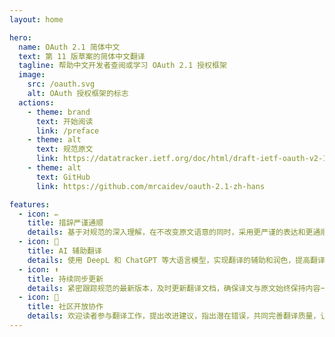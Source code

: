 ```yaml
---
layout: home

hero:
  name: OAuth 2.1 简体中文
  text: 第 11 版草案的简体中文翻译
  tagline: 帮助中文开发者查阅或学习 OAuth 2.1 授权框架
  image:
    src: /oauth.svg
    alt: OAuth 授权框架的标志
  actions:
    - theme: brand
      text: 开始阅读
      link: /preface
    - theme: alt
      text: 规范原文
      link: https://datatracker.ietf.org/doc/html/draft-ietf-oauth-v2-1-11
    - theme: alt
      text: GitHub
      link: https://github.com/mrcaidev/oauth-2.1-zh-hans

features:
  - icon: ✏️
    title: 措辞严谨通顺
    details: 基于对规范的深入理解，在不改变原文语意的同时，采用更严谨的表达和更通顺的句式。
  - icon: 🤖
    title: AI 辅助翻译
    details: 使用 DeepL 和 ChatGPT 等大语言模型，实现翻译的辅助和润色，提高翻译的质量和效率。
  - icon: ⬆️
    title: 持续同步更新
    details: 紧密跟踪规范的最新版本，及时更新翻译文档，确保译文与原文始终保持内容一致。
  - icon: 🤝
    title: 社区开放协作
    details: 欢迎读者参与翻译工作，提出改进建议，指出潜在错误，共同完善翻译质量，让更多人受益。
---
```

